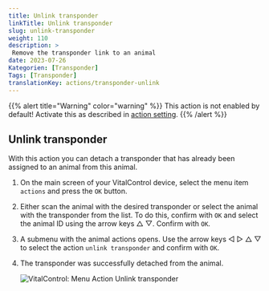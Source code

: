 ```yaml
---
title: Unlink transponder
linkTitle: Unlink transponder
slug: unlink-transponder
weight: 110
description: >
 Remove the transponder link to an animal
date: 2023-07-26
Kategorien: [Transponder]
Tags: [Transponder]
translationKey: actions/transponder-unlink
---
```

{{% alert title="Warning" color="warning" %}}
This action is not enabled by default! Activate this as described in [action setting](../settings/).
{{% /alert %}}

## Unlink transponder

With this action you can detach a transponder that has already been assigned to an animal from this animal.

1. On the main screen of your VitalControl device, select the menu item `actions` and press the `OK` button.

2. Either scan the animal with the desired transponder or select the animal with the transponder from the list. To do this, confirm with `OK` and select the animal ID using the arrow keys △ ▽. Confirm with `OK`.

3. A submenu with the animal actions opens. Use the arrow keys ◁ ▷ △ ▽ to select the action `unlink transponder` and confirm with `OK`.

4. The transponder was successfully detached from the animal.

    ![VitalControl: Menu Action Unlink transponder](../images/unlinktransponder.png "Unlink transponder")
